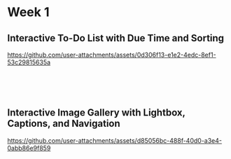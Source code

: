 # Week 1

## Interactive To-Do List with Due Time and Sorting

https://github.com/user-attachments/assets/0d306f13-e1e2-4edc-8ef1-53c29815635a

<br/> <br/> <br/>

## Interactive Image Gallery with Lightbox, Captions, and Navigation

https://github.com/user-attachments/assets/d85056bc-488f-40d0-a3e4-0abb86e9f859

<br/> <br/> <br/>





